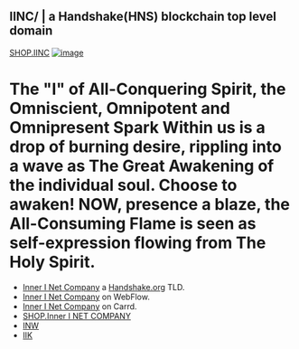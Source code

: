 ## IINC/ | a Handshake(HNS) blockchain top level domain
[SHOP.IINC](http://shop.iinc.hns.to/)
[![image](https://user-images.githubusercontent.com/37987346/103435699-6be72500-4be0-11eb-8264-7dcb24c14987.png)](http://shapereality.innerinetcompany.hns.to/)



# The "I" of All-Conquering Spirit, the Omniscient, Omnipotent and Omnipresent Spark Within us is a drop of burning desire, rippling into a wave as The Great Awakening of the individual soul. Choose to awaken! NOW, presence a blaze, the All-Consuming Flame is seen as self-expression flowing from The Holy Spirit.

- [Inner I Net Company](https://shapereality.innerinetcompany.hns.to/) a [Handshake.org](https://handshake.org/) TLD.
- [Inner I Net Company](https://innerinetcompany.webflow.io/) on WebFlow.
- [Inner I Net Company](https://innerinetcompany.carrd.co/) on Carrd.
- [SHOP.Inner I NET COMPANY](http://shop.innerinetcompany.hns.to/)
- [INW](http://inw.hns.to/) 
- [IIK](http://iik.hns.to/)
